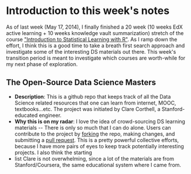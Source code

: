 # Introduction to this week's notes
As of last week (May 17, 2014), I finally finished a 20 week (10 weeks EdX active learning + 10 weeks knowledge vault summarization) stretch of the course ["Introduction to Statistical Learning with R"](http://www-bcf.usc.edu/~gareth/ISL/). As I ramp down the effort, I think this is a good time to take a breath first search approach and investigate some of the interesting DS materials out there. This week's transition period is meant to investigate which courses are worth-while for my next phase of exploration.

## The Open-Source Data Science Masters
* **Description**: This is a github repo that keeps track of all the Data Science related resources that one can learn from internet, MOOC, textbooks...etc. The project was initiated by Clare Corthell, a Stanford-educated engineer. 
* **Why this is on my radar**: I love the idea of crowd-sourcing DS learning materials -- There is only so much that I can do alone. Users can contribute to the project by [forking](https://help.github.com/articles/fork-a-repo) the repo, making changes, and submitting a [pull request](https://help.github.com/articles/using-pull-requests). This is a pretty powerful collective efforts, because I have more pairs of eyes to keep track potentially interesting projects. I also think the starting
* list Clare is not overwhelming, since a lot of the materials are from Stanford/Coursera, the same educational system where I came from.

